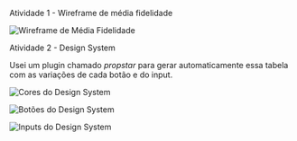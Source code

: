 Atividade 1 - Wireframe de média fidelidade

![Wireframe de Média Fidelidade](https://raw.github.com/lfelipessilva/dio-ux/main/medium-fidelity-wireframe-06-08-2023.png)

Atividade 2 - Design System

Usei um plugin chamado <i>propstar</i> para gerar automaticamente essa tabela com as variações de cada botão e do input.

![Cores do Design System](https://raw.github.com/lfelipessilva/dio-ux/main/design_system/Collor_Palette.png)

![Botões do Design System](https://raw.github.com/lfelipessilva/dio-ux/main/design_system/Buttons.png)

![Inputs do Design System](https://raw.github.com/lfelipessilva/dio-ux/main/design_system/Inputs.png)
